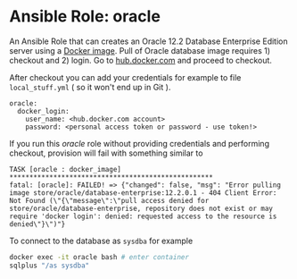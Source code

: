 
# Ansible Role: oracle

An Ansible Role that can creates an Oracle 12.2 Database Enterprise Edition server using a [Docker image](https://hub.docker.com/_/oracle-database-enterprise-edition). Pull of Oracle database image requires 1) checkout and 2) login. Go to [hub.docker.com](https://hub.docker.com/_/oracle-database-enterprise-edition) and proceed to checkout. 

After checkout you can add your credentials for example to file `local_stuff.yml` ( so it won't end up in Git ).

    oracle:
      docker_login:
        user_name: <hub.docker.com account>
        password: <personal access token or password - use token!>

If you run this _oracle_ role without providing credentials and performing checkout, provision will fail with something similar to 

    TASK [oracle : docker_image] ***************************************************
    fatal: [oracle]: FAILED! => {"changed": false, "msg": "Error pulling image store/oracle/database-enterprise:12.2.0.1 - 404 Client Error:
    Not Found (\"{\"message\":\"pull access denied for store/oracle/database-enterprise, repository does not exist or may require 'docker login': denied: requested access to the resource is denied\"}\")"}

To connect to the database as `sysdba` for example

```bash
docker exec -it oracle bash # enter container
sqlplus "/as sysdba"
```
